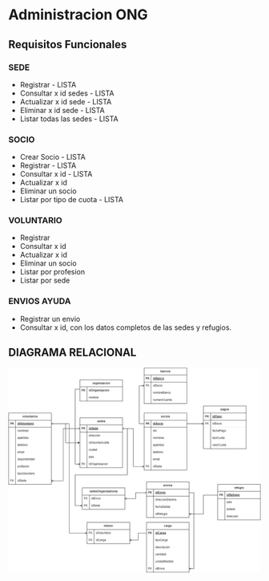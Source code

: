 # Administracion ONG

## Requisitos Funcionales

### SEDE
- Registrar - LISTA
- Consultar x id sedes - LISTA
- Actualizar x id sede - LISTA
- Eliminar x id sede - LISTA
- Listar todas las sedes - LISTA

### SOCIO
- Crear Socio - LISTA
- Registrar - LISTA
- Consultar x id - LISTA
- Actualizar x id
- Eliminar un socio
- Listar por tipo de cuota - LISTA

### VOLUNTARIO
- Registrar
- Consultar x id   
- Actualizar x id 
- Eliminar un socio
- Listar por profesion
- Listar por sede

### ENVIOS AYUDA
- Registrar un envio
- Consultar x id, con los datos completos de las sedes y refugios.


## DIAGRAMA RELACIONAL

![](db-admin-ong.png)